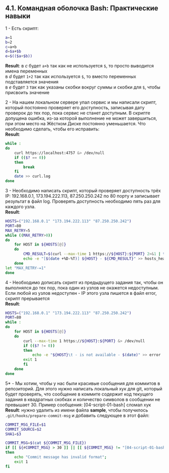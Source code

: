 ## 4.1. Командная оболочка Bash: Практические навыки
 
1 - Есть скрипт:
```bash
a=1
b=2
c=a+b
d=$a+$b
e=$(($a+$b))
```  
__Result__: в _c_ будет `a+b` так как не используется `$`, то просто выводится имена переменных  
в _d_ будет `1+2` так как используется `$`, то вместо переменных подставляется значения  
в _e_ будет `3` так как указаны скобки вокруг суммы и скобки для `$`, чтобы присвоить значение

2 - На нашем локальном сервере упал сервис и мы написали скрипт, который постоянно проверяет его доступность, 
записывая дату проверок до тех пор, пока сервис не станет доступным. В скрипте допущена ошибка, 
из-за которой выполнение не может завершиться, при этом место на Жёстком Диске постоянно уменьшается. 
Что необходимо сделать, чтобы его исправить:  
__Result__: 
```bash
while :
do
    curl https://localhost:4757 &> /dev/null
    if (($? == 0))
    then
        break
    fi
    date >> curl.log
done
``` 

3 - Необходимо написать скрипт, который проверяет доступность трёх IP: 192.168.0.1, 173.194.222.113, 87.250.250.242 
по 80 порту и записывает результат в файл log. Проверять доступность необходимо пять раз для каждого узла.  
__Result__: 
```bash
HOSTS=("192.168.0.1" "173.194.222.113" "87.250.250.242")
PORT=80
MAX_RETRY=5
while ((MAX_RETRY>0))
do
    for HOST in ${HOSTS[@]}
    do
        CMD_RESULT=$(curl --max-time 1 https://${HOST}:${PORT} 2>&1 | tail -1)
        echo -e "[$(date +%D-%T)] ${HOST} - ${CMD_RESULT}" >> hosts_health.log
    done
let "MAX_RETRY-=1"
done
```

4 - Необходимо дописать скрипт из предыдущего задания так, чтобы он выполнялся до тех пор, пока один из узлов 
не окажется недоступным. Если любой из узлов недоступен - IP этого узла пишется в файл error, скрипт прерывается  
__Result__: 
```bash
HOSTS=("192.168.0.1" "173.194.222.113" "87.250.250.242")
PORT=80
while :
do
    for HOST in ${HOSTS[@]}
    do
        curl --max-time 1 https://${HOST}:${PORT} &> /dev/null
	    if (($? != 0))
        then
            echo -e "${HOST}\t - is not available - $(date)" >> error
	    exit 1
        fi
    done
done
```

5* - Мы хотим, чтобы у нас были красивые сообщения для коммитов в репозиторий. Для этого нужно написать локальный 
хук для git, который будет проверять, что сообщение в коммите содержит код текущего задания в квадратных скобках 
и количество символов в сообщении не превышает 30. Пример сообщения: [04-script-01-bash] сломал хук  
__Result__: нужно удалить из имени файла __sample__, чтобы получилось `.git/hooks/prepare-commit-msg` 
и добавить следующее в этот файл:
```bash
COMMIT_MSG_FILE=$1
COMMIT_SOURCE=$2
SHA1=$3

COMMIT_MSG=$(cat ${COMMIT_MSG_FILE})
if [[ ${#COMMIT_MSG} > 30 ]] || [[ ${COMMIT_MSG} != "[04-script-01-bash]"* ]]
then 
    echo "Commit message has invalid format";
    exit 1
fi
```